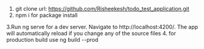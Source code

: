 1. git clone url: https://github.com/Risheekesh/todo_test_application.git 
2. npm i for package install

3.Run ng serve for a dev server. Navigate to http://localhost:4200/. The app will automatically reload if you change any of the source files
4. for production build use ng build --prod

